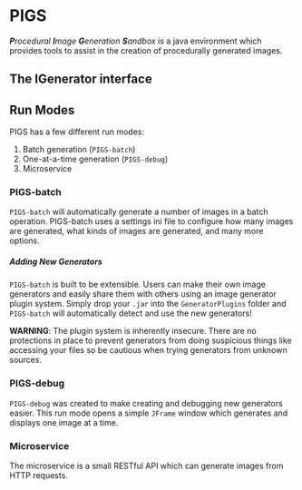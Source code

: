 # PIGS
_**P**rocedural **I**mage **G**eneration **S**andbox_ is a java
environment which provides tools to assist in the creation of
procedurally generated images.

## The IGenerator interface

## Run Modes
PIGS has a few different run modes:

1. Batch generation (`PIGS-batch`)
2. One-at-a-time generation (`PIGS-debug`)
3. Microservice

### PIGS-batch
`PIGS-batch` will automatically generate a number of images in a
batch operation. PIGS-batch uses a settings ini file to configure
how many images are generated, what kinds of images are generated,
and many more options.

##### Adding New Generators
`PIGS-batch` is built to be extensible. Users can make their own
image generators and easily share them with others using an image
generator plugin system. Simply drop your `.jar` into the
`GeneratorPlugins` folder and `PIGS-batch` will automatically
detect and use the new generators!

**WARNING**: The plugin system is inherently insecure. There are no
protections in place to prevent generators from doing suspicious
things like accessing your files so be cautious when trying
generators from unknown sources.


### PIGS-debug
`PIGS-debug` was created to make creating and debugging new
generators easier. This run mode opens a simple `JFrame` window
which generates and displays one image at a time.

### Microservice

The microservice is a small RESTful API which can generate images from HTTP requests.
